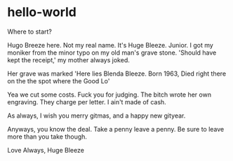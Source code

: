 # hello-world

Where to start?

Hugo Breeze here. Not my real name. It's Huge Bleeze. Junior. 
I got my moniker from the minor typo on my old man's grave stone.
'Should have kept the receipt,' my mother always joked.

Her grave was marked 'Here lies Blenda Bleeze. Born 1963, 
Died right there on the the spot where the Good Lo'

Yea we cut some costs. Fuck you for judging. The bitch wrote
her own engraving. They charge per letter. I ain't made of cash.

As always, I wish you merry gitmas, and a happy new gityear.

Anyways, you know the deal. Take a penny leave a penny. Be sure 
to leave more than you take though.

Love Always,
Huge Bleeze
